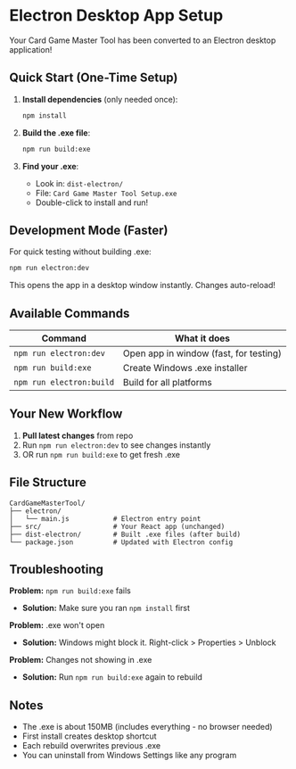 # Electron Desktop App Setup

Your Card Game Master Tool has been converted to an Electron desktop application!

## Quick Start (One-Time Setup)

1. **Install dependencies** (only needed once):
   ```bash
   npm install
   ```

2. **Build the .exe file**:
   ```bash
   npm run build:exe
   ```

3. **Find your .exe**:
   - Look in: `dist-electron/`
   - File: `Card Game Master Tool Setup.exe`
   - Double-click to install and run!

## Development Mode (Faster)

For quick testing without building .exe:

```bash
npm run electron:dev
```

This opens the app in a desktop window instantly. Changes auto-reload!

## Available Commands

| Command | What it does |
|---------|-------------|
| `npm run electron:dev` | Open app in window (fast, for testing) |
| `npm run build:exe` | Create Windows .exe installer |
| `npm run electron:build` | Build for all platforms |

## Your New Workflow

1. **Pull latest changes** from repo
2. Run `npm run electron:dev` to see changes instantly
3. OR run `npm run build:exe` to get fresh .exe

## File Structure

```
CardGameMasterTool/
├── electron/
│   └── main.js           # Electron entry point
├── src/                  # Your React app (unchanged)
├── dist-electron/        # Built .exe files (after build)
└── package.json          # Updated with Electron config
```

## Troubleshooting

**Problem:** `npm run build:exe` fails
- **Solution:** Make sure you ran `npm install` first

**Problem:** .exe won't open
- **Solution:** Windows might block it. Right-click > Properties > Unblock

**Problem:** Changes not showing in .exe
- **Solution:** Run `npm run build:exe` again to rebuild

## Notes

- The .exe is about 150MB (includes everything - no browser needed)
- First install creates desktop shortcut
- Each rebuild overwrites previous .exe
- You can uninstall from Windows Settings like any program

